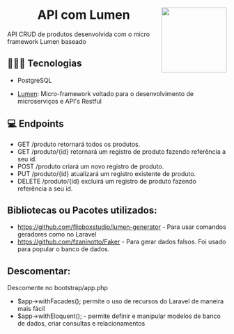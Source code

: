 # <img width="150px" height="150px" align="right" src="https://github.com/LuanaFeliciano/API_products/assets/98564118/37386e46-cca1-4996-ba17-cbefbdfd0b92">  <h1 align="center"> API com Lumen </h1>

API CRUD de produtos desenvolvida com o micro framework Lumen baseado


## 👩🏽‍💻 Tecnologias
- PostgreSQL
 * [Lumen](https://lumen.laravel.com/docs): Micro-framework voltado para o desenvolvimento de microserviços e API's Restful


## 💻 Endpoints
- GET /produto retornará todos os produtos.
- GET /produto/{id} retornará um registro de produto fazendo referência a seu id.
- POST /produto criará um novo registro de produto.
- PUT /produto/{id} atualizará um registro existente de produto.
- DELETE /produto/{id} excluirá um registro de produto fazendo referência a seu id.

## Bibliotecas ou Pacotes utilizados:
- https://github.com/flipboxstudio/lumen-generator - Para usar comandos geradores como no Laravel
- https://github.com/fzaninotto/Faker - Para gerar dados falsos. Foi usado para popular o banco de dados.

## Descomentar:
Descomente no bootstrap/app.php
- $app->withFacades();  permite o uso de recursos do Laravel de maneira mais fácil
- $app->withEloquent(); - permite definir e manipular modelos de banco de dados, criar consultas e relacionamentos
